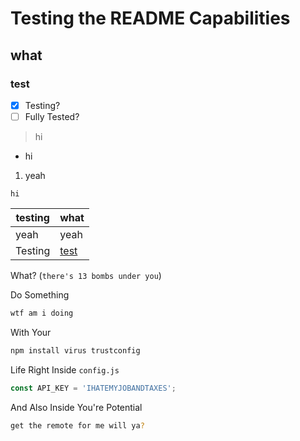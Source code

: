 # Testing the README Capabilities
## what
### test
- [x] Testing?
- [ ] Fully Tested?
> hi
- hi
1. yeah
```
hi
```
| testing | what |
| - | - |
| yeah | yeah |
Testing | [test](https://www.youtube.com/watch?v=dQw4w9WgXcQ)

What? (`there's 13 bombs under you`)

Do Something
   ```sh
   wtf am i doing
   ```
With Your
   ```sh
   npm install virus trustconfig
   ```
Life Right Inside `config.js`
   ```js
   const API_KEY = 'IHATEMYJOBANDTAXES';
   ```
And Also Inside You're Potential
   ```sh
   get the remote for me will ya?
   ```
